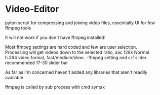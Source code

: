 # Video-Editor
pyton script for compressing and joining video files, essentially UI for few ffmpeg tools

It will not work if you don't have ffmpeg installed!

Most ffmpeg settings are hard coded and few are user selection. Processing will get videos down to the selected ratio, aac 128k
Normal h.264 video format, fast/medium/slow.. -ffmpeg setting and crf slider recommended 17-30 slider bar

As far as I'm concerned haven't added any libraries that aren't readily available

ffmpeg is called by sub process with cmd syntax


